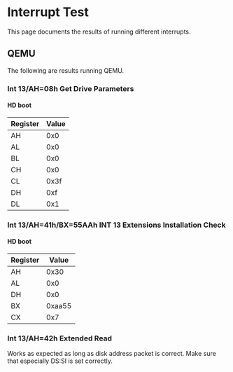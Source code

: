 # Interrupt Test
This page documents the results of running different interrupts.

## QEMU
The following are results running QEMU.

### Int 13/AH=08h Get Drive Parameters
#### HD boot
| Register | Value |
|----------|-------|
| AH       | 0x0   |
| AL       | 0x0   |
| BL       | 0x0   |
| CH       | 0x0   |
| CL       | 0x3f  |
| DH       | 0xf   |
| DL       | 0x1   |

### Int 13/AH=41h/BX=55AAh INT 13 Extensions Installation Check
#### HD boot
| Register | Value  |
|----------|--------|
| AH       | 0x30   |
| AL       | 0x0    |
| DH       | 0x0    |
| BX       | 0xaa55 |
| CX       | 0x7    |

### Int 13/AH=42h Extended Read
Works as expected as long as disk address packet is correct.
Make sure that especially DS:SI is set correctly.
